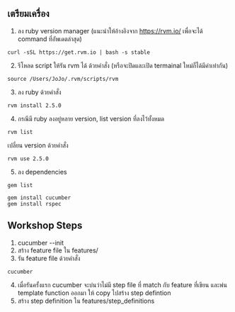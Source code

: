 ## เตรียมเครื่อง
1. ลง ruby version manager (แนะนำให้อ้างอิงจาก https://rvm.io/ เพื่อจะได้ command ที่อัพเดตล่าสุด)
```
curl -sSL https://get.rvm.io | bash -s stable
```
2. รีโหลด script ให้รัน rvm ได้ ด้วยคำสั่ง (หรือจะปิดและเปิด termainal ใหม่ก็ได้มีค่าเท่ากัน)
```
source /Users/JoJo/.rvm/scripts/rvm
```
3. ลง ruby ด้วยคำสั่ง
```
rvm install 2.5.0
```
4. กรณีมี ruby ลงอยู่หลาย version, list version ที่ลงไว้ทั้งหมด
```
rvm list
```
เปลี่ยน version ด้วยคำสั่ง
```
rvm use 2.5.0
```
5. ลง dependencies
```
gem list
```
```
gem install cucumber
gem install rspec
```

## Workshop Steps
1. cucumber --init
2. สร้าง feature file ใน features/
3. รัน feature file ด้วยคำสั่ง
```
cucumber
```
4. เมื่อรันครั้งแรก cucumber จะบ่นว่าไม่มี step file ที่ match กับ feature ที่เขียน และพ่น template function ออกมา ให้ copy ไปสร้าง step defintion
5. สร้าง step definition ใน features/step_definitions
